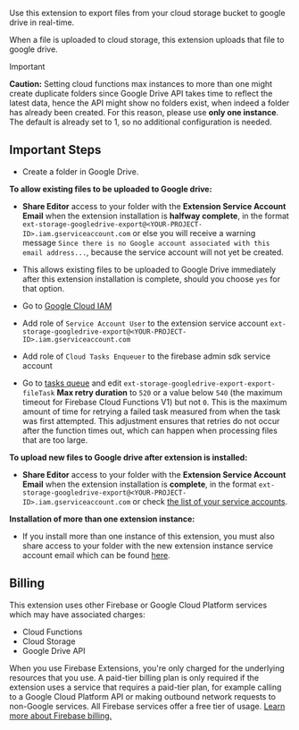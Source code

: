 Use this extension to export files from your cloud storage bucket to google drive in real-time.

When a file is uploaded to cloud storage, this extension uploads that file to google drive.

> [!IMPORTANT]
> **Caution:** Setting cloud functions max instances to more than one might create duplicate folders since Google Drive API takes time to reflect the latest data, hence the API might show no folders exist, when indeed a folder has already been created. For this reason, please use **only one instance**. The default is already set to 1, so no additional configuration is needed.

## Important Steps

- Create a folder in Google Drive.

**To allow existing files to be uploaded to Google drive:**

- **Share Editor** access to your folder with the **Extension Service Account Email** when the extension installation is **halfway complete**, in the format `ext-storage-googledrive-export@<YOUR-PROJECT-ID>.iam.gserviceaccount.com` or else you will receive a warning message `Since there is no Google account associated with this email address...`, because the service account will not yet be created.

- This allows existing files to be uploaded to Google Drive immediately after this extension installation is complete, should you choose `yes` for that option.

- Go to [Google Cloud IAM](https://console.cloud.google.com/iam-admin/iam)

- Add role of `Service Account User` to the extension service account `ext-storage-googledrive-export@<YOUR-PROJECT-ID>.iam.gserviceaccount.com`

- Add role of `Cloud Tasks Enqueuer` to the firebase admin sdk service account

- Go to [tasks queue](https://console.cloud.google.com/cloudtasks/) and edit `ext-storage-googledrive-export-export-fileTask` **Max retry duration** to `520` or a value below `540` (the maximum timeout for Firebase Cloud Functions V1) but not `0`. This is the maximum amount of time for retrying a failed task measured from when the task was first attempted. This adjustment ensures that retries do not occur after the function times out, which can happen when processing files that are too large.

**To upload new files to Google drive after extension is installed:**

- **Share Editor** access to your folder with the **Extension Service Account Email** when the extension installation is **complete**, in the format `ext-storage-googledrive-export@<YOUR-PROJECT-ID>.iam.gserviceaccount.com` or check [the list of your service accounts](https://console.cloud.google.com/iam-admin/serviceaccounts).

**Installation of more than one extension instance:**

- If you install more than one instance of this extension, you must also share access to your folder with the new extension instance service account email which can be found [here](https://console.cloud.google.com/iam-admin/serviceaccounts).

## Billing

This extension uses other Firebase or Google Cloud Platform services which may have associated charges:

- Cloud Functions
- Cloud Storage
- Google Drive API

When you use Firebase Extensions, you're only charged for the underlying resources that you use. A paid-tier billing plan is only required if the extension uses a service that requires a paid-tier plan, for example calling to a Google Cloud Platform API or making outbound network requests to non-Google services. All Firebase services offer a free tier of usage. [Learn more about Firebase billing.](https://firebase.google.com/pricing)
